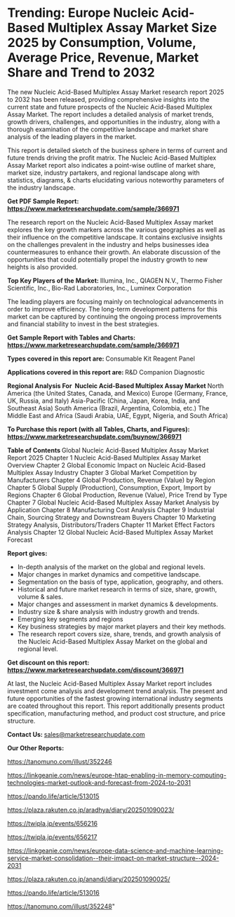 # Trending: Europe Nucleic Acid-Based Multiplex Assay Market Size 2025 by Consumption, Volume, Average Price, Revenue, Market Share and Trend to 2032

The new Nucleic Acid-Based Multiplex Assay Market research report 2025 to 2032 has been released, providing comprehensive insights into the current state and future prospects of the Nucleic Acid-Based Multiplex Assay Market. The report includes a detailed analysis of market trends, growth drivers, challenges, and opportunities in the industry, along with a thorough examination of the competitive landscape and market share analysis of the leading players in the market.

This report is detailed sketch of the business sphere in terms of current and future trends driving the profit matrix. The Nucleic Acid-Based Multiplex Assay Market report also indicates a point-wise outline of market share, market size, industry partakers, and regional landscape along with statistics, diagrams, &amp; charts elucidating various noteworthy parameters of the industry landscape.

<strong><b>Get PDF Sample Report: <a href=https://www.marketresearchupdate.com/sample/366971>https://www.marketresearchupdate.com/sample/366971</a></b></strong>

The research report on the Nucleic Acid-Based Multiplex Assay market explores the key growth markers across the various geographies as well as their influence on the competitive landscape. It contains exclusive insights on the challenges prevalent in the industry and helps businesses idea countermeasures to enhance their growth. An elaborate discussion of the opportunities that could potentially propel the industry growth to new heights is also provided.

<strong><b>Top Key Players of the Market:
</b></strong>Illumina, Inc., QIAGEN N.V., Thermo Fisher Scientific, Inc., Bio-Rad Laboratories, Inc., Luminex Corporation<strong><b>
</b></strong>

The leading players are focusing mainly on technological advancements in order to improve efficiency. The long-term development patterns for this market can be captured by continuing the ongoing process improvements and financial stability to invest in the best strategies.

<strong><b>Get Sample Report with Tables and Charts: <a href=https://www.marketresearchupdate.com/sample/366971>https://www.marketresearchupdate.com/sample/366971</a></b></strong>

<strong><b>Types covered in this report are:
</b></strong>Consumable
Kit
Reagent
Panel<strong><b>
</b></strong>

<strong><b>Applications covered in this report are:
</b></strong>R&D
Companion Diagnostic<strong><b>
</b></strong>

<strong><b>Regional Analysis For  Nucleic Acid-Based Multiplex Assay Market</b></strong><strong><b>
</b></strong>North America (the United States, Canada, and Mexico)
Europe (Germany, France, UK, Russia, and Italy)
Asia-Pacific (China, Japan, Korea, India, and Southeast Asia)
South America (Brazil, Argentina, Colombia, etc.)
The Middle East and Africa (Saudi Arabia, UAE, Egypt, Nigeria, and South Africa)

<strong><b>To Purchase this report (with all Tables, Charts, and Figures): <a href=https://www.marketresearchupdate.com/buynow/366971>https://www.marketresearchupdate.com/buynow/366971</a></b></strong>

<strong><b>Table of Contents</b></strong><strong><b>
</b></strong>Global Nucleic Acid-Based Multiplex Assay Market Report 2025
Chapter 1 Nucleic Acid-Based Multiplex Assay Market Overview
Chapter 2 Global Economic Impact on Nucleic Acid-Based Multiplex Assay Industry
Chapter 3 Global Market Competition by Manufacturers
Chapter 4 Global Production, Revenue (Value) by Region
Chapter 5 Global Supply (Production), Consumption, Export, Import by Regions
Chapter 6 Global Production, Revenue (Value), Price Trend by Type
Chapter 7 Global Nucleic Acid-Based Multiplex Assay Market Analysis by Application
Chapter 8 Manufacturing Cost Analysis
Chapter 9 Industrial Chain, Sourcing Strategy and Downstream Buyers
Chapter 10 Marketing Strategy Analysis, Distributors/Traders
Chapter 11 Market Effect Factors Analysis
Chapter 12 Global Nucleic Acid-Based Multiplex Assay Market Forecast

<strong><b>Report gives:</b></strong>

- In-depth analysis of the market on the global and regional levels.
- Major changes in market dynamics and competitive landscape.
- Segmentation on the basis of type, application, geography, and others.
- Historical and future market research in terms of size, share, growth, volume &amp; sales.
- Major changes and assessment in market dynamics &amp; developments.
- Industry size &amp; share analysis with industry growth and trends.
- Emerging key segments and regions
- Key business strategies by major market players and their key methods.
- The research report covers size, share, trends, and growth analysis of the Nucleic Acid-Based Multiplex Assay Market on the global and regional level.

<strong><b>Get discount on this report: <a href=https://www.marketresearchupdate.com/discount/366971>https://www.marketresearchupdate.com/discount/366971</a></b></strong>

At last, the Nucleic Acid-Based Multiplex Assay Market report includes investment come analysis and development trend analysis. The present and future opportunities of the fastest growing international industry segments are coated throughout this report. This report additionally presents product specification, manufacturing method, and product cost structure, and price structure.

<strong><b>Contact Us:
</b></strong>sales@marketresearchupdate.com

<strong>Our Other Reports:</strong>

<a href=https://tanomuno.com/illust/352246>https://tanomuno.com/illust/352246</a>

<a href=https://linkgeanie.com/news/europe-htap-enabling-in-memory-computing-technologies-market-outlook-and-forecast-from-2024-to-2031>https://linkgeanie.com/news/europe-htap-enabling-in-memory-computing-technologies-market-outlook-and-forecast-from-2024-to-2031</a>

<a href=https://pando.life/article/513015>https://pando.life/article/513015</a>

<a href=https://plaza.rakuten.co.jp/aradhya/diary/202501090023/>https://plaza.rakuten.co.jp/aradhya/diary/202501090023/</a>

<a href=https://twipla.jp/events/656216>https://twipla.jp/events/656216</a>

<a href=https://twipla.jp/events/656217>https://twipla.jp/events/656217</a>

<a href=https://linkgeanie.com/news/europe-data-science-and-machine-learning-service-market-consolidation--their-impact-on-market-structure--2024-2031>https://linkgeanie.com/news/europe-data-science-and-machine-learning-service-market-consolidation--their-impact-on-market-structure--2024-2031</a>

<a href=https://plaza.rakuten.co.jp/anandi/diary/202501090025/>https://plaza.rakuten.co.jp/anandi/diary/202501090025/</a>

<a href=https://pando.life/article/513016>https://pando.life/article/513016</a>

<a href=https://tanomuno.com/illust/352248>https://tanomuno.com/illust/352248</a>"
